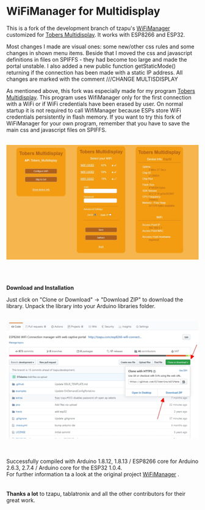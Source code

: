 # WiFiManager for Multidisplay
This is a fork of the development branch of tzapu's [WiFiManager](https://github.com/tzapu/WiFiManager/tree/development) customized for [Tobers Multidisplay](https://github.com/ElToberino/Tobers_Multidisplay). It works with ESP8266 and ESP32.

Most changes I made are visual ones: some new/other css rules and some changes in shown menu items.
Beside that I moved the css and javascript definitions in files on SPIFFS - they had become too large and made the portal unstable. I also added a new public function getStaticMode() returning if the connection has been made with a static IP address.
All changes are marked with the comment ///CHANGE MULTISDISPLAY

As mentioned above, this fork was especially made for my program [Tobers Multidisplay](https://github.com/ElToberino/Tobers_Multidisplay). This program uses WifiManager only for the first connection with a WiFi or if WiFi credentials have been erased by user. On normal startup it is not required to call WifiManager because ESPs store WiFi credentials persistently in flash memory. If you want to try this fork of WiFiManager for your own program, remember that you have to save the main css and javascript files on SPIFFS.<br>
<br>
<p align="center">
    <img src="showcase/captive_portal.jpg" width="700">
</p>
<br>
<br>

**Download and Installation**

Just click on "Clone or Download" -> "Download ZIP" to download the library.
Unpack the library into your Arduino libraries folder.<br>
<br>
<p align="center">
    <img src="showcase/howto.jpg" width="700">
<br><br><br></p>

Successfully compiled with Arduino 1.8.12, 1.8.13 / ESP8266 core for Arduino 2.6.3, 2.7.4 / Arduino core for the ESP32 1.0.4.<br>
For further information ta a look at the original project [WiFiManager](https://github.com/tzapu/WiFiManager/tree/development) .
<br>
<br>
<br>
<b>Thanks a lot</b> to tzapu, tablatronix and all the other contributors for their great work.

